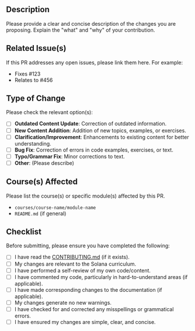 ## Description

Please provide a clear and concise description of the changes you are proposing. Explain the "what" and "why" of your contribution.

## Related Issue(s)

If this PR addresses any open issues, please link them here. For example:

- Fixes #123
- Relates to #456

## Type of Change

Please check the relevant option(s):

- [ ] **Outdated Content Update**: Correction of outdated information.
- [ ] **New Content Addition**: Addition of new topics, examples, or exercises.
- [ ] **Clarification/Improvement**: Enhancements to existing content for better understanding.
- [ ] **Bug Fix**: Correction of errors in code examples, exercises, or text.
- [ ] **Typo/Grammar Fix**: Minor corrections to text.
- [ ] **Other**: (Please describe)

## Course(s) Affected

Please list the course(s) or specific module(s) affected by this PR.

- `courses/course-name/module-name`
- `README.md` (if general)

## Checklist

Before submitting, please ensure you have completed the following:

- [ ] I have read the [CONTRIBUTING.md](CONTRIBUTING.md) (if it exists).
- [ ] My changes are relevant to the Solana curriculum.
- [ ] I have performed a self-review of my own code/content.
- [ ] I have commented my code, particularly in hard-to-understand areas (if applicable).
- [ ] I have made corresponding changes to the documentation (if applicable).
- [ ] My changes generate no new warnings.
- [ ] I have checked for and corrected any misspellings or grammatical errors.
- [ ] I have ensured my changes are simple, clear, and concise.
